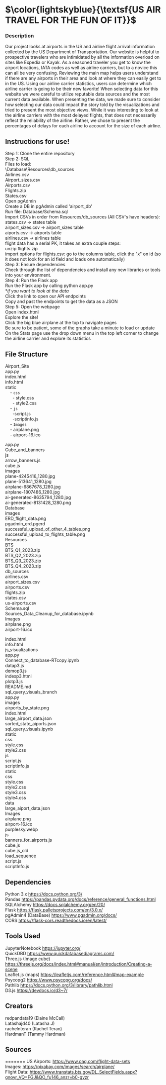 #  $\color{lightskyblue}{\textsf{US AIR TRAVEL FOR THE FUN OF IT}}$

### Description
Our project looks at airports in the US and airline flight arrival information collected by the US Department of Transportation. Our website is helpful to prospective travelers who are intimidated by all the information overload on sites like Expedia or Kayak. As a seasoned traveler you get to know the airport locations, IATA codes as well as airline carriers, but to a novice this can all be very confusing. Reviewing the main map helps users understand if there are any airports in their area and look at where they can easily get to in the US. Using our airline carrier statistics, users can determine which airline carrier is going to be their new favorite!
When selecting data for this website we were careful to utilize reputable data sources and the most current data available. When presenting the data, we made sure to consider how selecting our data could impact the story told by the visualizations and tried to present the most objective views. While it was interesting to look at the airline carriers with the most delayed flights, that does not necessarily reflect the reliability of the airline. Rather, we chose to present the percentages of delays for each airline to account for the size of each airline.

## Instructions for use!
Step 1: Clone the entire repository <br>
Step 2: SQL <br>
Files to load: <br>
\Database\Resources\db_sources <br>
Airlines.csv <br>
Airport_sizes.csv <br>
Airports.csv <br>
Flights.zip <br>
States.csv <br>
Open pgAdmin <br>
Create a DB in pgAdmin called 'airport_db' <br>
Run file: Database/Schema.sql <br>
Import CSVs in order from Resources/db_sources (All CSV's have headers): <br>
states.csv -> states table <br>
airport_sizes.csv -> airport_sizes table <br>
aiports.csv -> airports table <br>
airlines.csv -> airlines table <br>
flight data has a serial PK, it takes an extra couple steps: <br>
unzip flights.zip <br>
import options for flights.csv: go to the columns table, click the "x" on id (so it does not look for an id field and loads one  automatically) <br>
Step 3: Ensure dependencies <br>
Check through the list of dependencies and install any new libraries or tools into your environment. <br>
Step 4: Run the Flask app <br>
Run the Flask app by calling python app.py <br>
**if you want to look at the data* <br>
Click the link to open our API endpoints <br>
Copy and past the endpoints to get the data as a JSON <br>
Step 5: Open the webpage <br>
Open index.html <br>
Explore the site! <br>
Click the big blue airplane at the top to navigate pages <br>
Be sure to be patient, some of the graphs take a minute to load or update <br>
On the Stats page use the drop down menu in the top left corner to change the airline carrier and explore its statistics <br>

## File Structure
Airport_Site <br>
app.py <br>
index.html <br>
info.html <br>
static <br>
&nbsp; &nbsp; - `css` <br>
            &nbsp; &nbsp;&nbsp;&nbsp; - style.css <br>
            &nbsp; &nbsp;&nbsp;&nbsp; - style2.css <br>
&nbsp; &nbsp; - `js` <br>
            &nbsp; &nbsp;&nbsp;&nbsp; -script.js <br>
            &nbsp; &nbsp;&nbsp;&nbsp; -scriptinfo.js <br>
&nbsp; &nbsp; - `Images` <br>
&nbsp; &nbsp; - airplane.png <br>
&nbsp; &nbsp; - airport-16.ico <br>
            
        
app.py <br>
Cube_and_banners <br>
    js <br>
        arrow_banners.js <br>
        cube.js <br>
        images <br>
            plane-4245416_1280.jpg <br>
            plane-513641_1280.jpg <br>
            airplane-6867678_1280.jpg <br>
            airplane-1807486_1280.jpg <br>
            ai-generated-8635794_1280.jpg <br>
            ai-generated-8131428_1280.png<br>
Database <br>
    images <br>
        ERD_flight_data.png <br>
        pgadmin_erd.pgerd <br>
        successful_upload_of_other_4_tables.png <br>
        successful_upload_to_flights_table.png <br>
    Resources <br>
        BTS <br>
            BTS_Q1_2023.zip <br>
            BTS_Q2_2023.zip <br>
            BTS_Q3_2023.zip <br>
            BTS_Q4_2023.zip <br>
        db_sources <br>
            airlines.csv <br>
            airport_sizes.csv <br>
            airports.csv <br>
            flights.zip <br>
            states.csv <br>
        us-airports.csv <br>
    Schema.sql <br>
    Sources_Data_Cleanup_for_database.ipynb <br>
Images <br>
    airplane.png <br>
    airport-16.ico <br>
    
index.html <br>
info.html <br>
js_visualizations <br>
    app.py <br>
    Connect_to_database-RTcopy.ipynb <br>
    datap3.js <br>
    demop3.js <br>
    indexp3.html <br>
    plotp3.js <br>
README.md <br>
sql_query_visuals_branch <br>
    app.py <br>
    images <br>
        airports_by_state.png<br>
    index.html <br>
    large_airport_data.json <br>
    sorted_state_aiports.json <br>
    sql_query_visuals.ipynb <br>
    static <br>
        css <br>
            style.css <br>
            style2.css <br>
        js <br>
            script.js <br>
            scriptInfo.js <br>
static <br>
    css <br>
        style.css <br>
        style2.css <br>
        style3.css <br>
        style4.css <br>
    data <br>
        large_aiport_data.json <br>
    Images <br>
        airplane.png <br>
        airport-16.ico <br>
        purplesky.webp <br>
    js <br>
        banners_for_airports.js <br>
        cube.js <br>
        cube.js_old <br>
        load_sequence <br>
        script.js <br>
        scriptInfo.js <br>

## Dependencies
Python 3.x https://docs.python.org/3/<br>
Pandas https://pandas.pydata.org/docs/reference/general_functions.html<br>
SQLAlchemy https://docs.sqlalchemy.org/en/20/<br>
Flask https://flask.palletsprojects.com/en/3.0.x/<br>
pgAdmin4 (DataBase) https://www.pgadmin.org/docs/<br>
CORS https://flask-cors.readthedocs.io/en/latest/<br>

## Tools Used
JupyterNotebook https://jupyter.org/<br>
QuickDBD https://www.quickdatabasediagrams.com/<br>
Three.js (Image cube) https://threejs.org/docs/index.html#manual/en/introduction/Creating-a-scene<br>
Leaflet.js (maps) https://leafletjs.com/reference.html#map-example<br>
Psycopg2 https://www.psycopg.org/docs/<br>
Pathlib https://docs.python.org/3/library/pathlib.html<br>
D3.js https://devdocs.io/d3~7/<br>

## Creators
redpandata19 (Elaine McCall)<br>
Latashajd40 (Latasha J)<br>
rachelnteran (Rachel Teran)<br>
HardmanT (Tammy Hardman)<br>
## Sources
=======
US Airports: https://www.oag.com/flight-data-sets <br>
Images: https://pixabay.com/images/search/airplane/ <br>
Flight Data: https://www.transtats.bts.gov/DL_SelectFields.aspx?gnoyr_VQ=FGJ&QO_fu146_anzr=b0-gvzr

